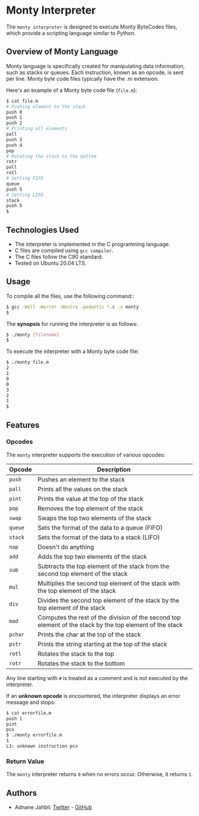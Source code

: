 # Monty Interpreter

The `monty interpreter` is designed to execute Monty ByteCodes files, which provide a scripting language similar to Python.

## Overview of Monty Language
Monty language is specifically created for manipulating data information, such as stacks or queues. Each instruction, known as an opcode, is sent per line. Monty byte code files typically have the .m extension.

Here's an example of a Monty byte code file (`file.m`):
```bash
$ cat file.m
# Pushing element to the stack
push 0
push 1
push 2
# Printing all elements
pall
push 3
push 4
pop
# Rotating the stack to the bottom
rotr
pall
rotl
# Setting FIFO
queue
push 5
# Setting LIFO
stack
push 5
$
```

## Technologies Used
* The interpreter is implemented in the C programming language.
* C files are compiled using `gcc compiler`.
* The C files follow the C90 standard.
* Tested on Ubuntu 20.04 LTS.

## Usage
To compile all the files, use the following command::

```bash
$ gcc -Wall -Werror -Wextra -pedantic *.c -o monty
$
```

The **synopsis** for running the interpreter is as follows:

```bash
$ ./monty [filename]
$
```

To execute the interpreter with a Monty byte code file:

```bash
$ ./monty file.m
2
1
0
0
3
2
1
$
```

## Features
### Opcodes
The `monty` interpreter supports the execution of various opcodes:

| Opcode | Description |
| -------- | ----------- |
| `push` | Pushes an element to the stack |
| `pall` | Prints all the values on the stack |
| `pint` | Prints the value at the top of the stack |
| `pop` | Removes the top element of the stack |
| `swap` | Swaps the top two elements of the stack |
| `queue` | Sets the format of the data to a queue (FIFO) |
| `stack` | Sets the format of the data to a stack (LIFO) |
| `nop` | Doesn't do anything |
| `add` | Adds the top two elements of the stack |
| `sub` | Subtracts the top element of the stack from the second top element of the stack |
| `mul` | Multiplies the second top element of the stack with the top element of the stack |
| `div` | Divides the second top element of the stack by the top element of the stack |
| `mod` | Computes the rest of the division of the second top element of the stack by the top element of the stack |
| `pchar` | Prints the char at the top of the stack |
| `pstr` | Prints the string starting at the top of the stack |
| `rotl` | Rotates the stack to the top |
| `rotr` | Rotates the stack to the bottom |

Any line starting with `#` is treated as a comment and is not executed by the interpreter.

If an **unknown opcode** is encountered, the interpreter displays an error message and stops:

```bash
$ cat errorfile.m
push 1
pint
pcx
$ ./monty errorfile.m
1
L3: unknown instruction pcx
```

### Return Value
The `monty` interpreter returns `0` when no errors occur. Otherwise, it returns `1`.

## Authors
* Adnane Jahbli: [Twitter](https://twitter.com/AdnaneJahbli) - [GitHub](https://github.com/adnan-jahbli)
